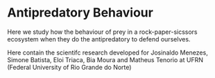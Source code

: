 # Antipredatory Behaviour
Here we study how the behaviour of prey in a rock-paper-sicssors ecosystem when they do the antipredatory to defend ourselves.

Here contain the scientifc research developed for Josinaldo Menezes, Simone Batista, Eloi Triaca, Bia Moura and Matheus Tenorio at UFRN (Federal University of Rio Grande do Norte)
